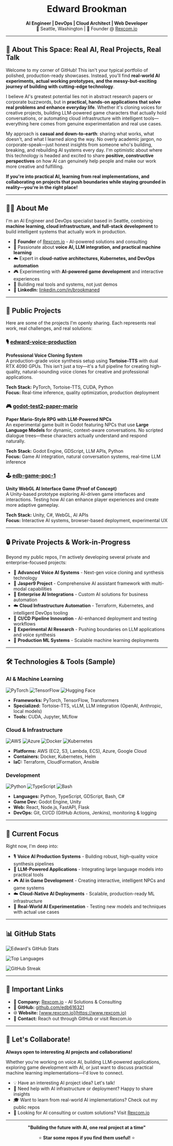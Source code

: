 <div align="center">

# Edward Brookman

**AI Engineer | DevOps | Cloud Architect | Web Developer**  
📍 Seattle, Washington | 🚀 Founder @ [Rexcom.io](https://www.rexcom.io)

</div>

---

## 🌟 About This Space: Real AI, Real Projects, Real Talk

Welcome to my corner of GitHub! This isn't your typical portfolio of polished, production-ready showcases. Instead, you'll find **real-world AI experiments, actual working prototypes, and the messy-but-exciting journey of building with cutting-edge technology**.

I believe AI's greatest potential lies not in abstract research papers or corporate buzzwords, but in **practical, hands-on applications that solve real problems and enhance everyday life**. Whether it's cloning voices for creative projects, building LLM-powered game characters that actually hold conversations, or automating cloud infrastructure with intelligent tools—everything here comes from genuine experimentation and real use cases.

My approach is **casual and down-to-earth**: sharing what works, what doesn't, and what I learned along the way. No overly academic jargon, no corporate-speak—just honest insights from someone who's building, breaking, and rebuilding AI systems every day. I'm optimistic about where this technology is headed and excited to share **positive, constructive perspectives** on how AI can genuinely help people and make our work more creative and fulfilling.

**If you're into practical AI, learning from real implementations, and collaborating on projects that push boundaries while staying grounded in reality—you're in the right place!**

---

## 🙋‍♂️ About Me

I'm an AI Engineer and DevOps specialist based in Seattle, combining **machine learning, cloud infrastructure, and full-stack development** to build intelligent systems that actually work in production.

- 🏢 **Founder** of [Rexcom.io](https://www.rexcom.io) - AI-powered solutions and consulting
- 🤖 Passionate about **voice AI, LLM integration, and practical machine learning**
- ☁️ Expert in **cloud-native architectures, Kubernetes, and DevOps automation**
- 🎮 Experimenting with **AI-powered game development** and interactive experiences
- 🔧 Building real tools and systems, not just demos
- 💼 **LinkedIn:** [linkedin.com/in/brookmaned](https://www.linkedin.com/in/brookmaned/)

---

## 🚀 Public Projects

Here are some of the projects I'm openly sharing. Each represents real work, real challenges, and real solutions:

### 🎙️ [edward-voice-production](https://github.com/edb616321/edward-voice-production)
**Professional Voice Cloning System**  
A production-grade voice synthesis setup using **Tortoise-TTS** with dual RTX 4090 GPUs. This isn't just a toy—it's a full pipeline for creating high-quality, natural-sounding voice clones for creative and professional applications.

**Tech Stack:** PyTorch, Tortoise-TTS, CUDA, Python  
**Focus:** Real-time inference, quality optimization, production deployment

### 🎮 [godot-test2-paper-mario](https://github.com/edb616321/godot-test2-paper-mario)
**Paper Mario-Style RPG with LLM-Powered NPCs**  
An experimental game built in Godot featuring NPCs that use **Large Language Models** for dynamic, context-aware conversations. No scripted dialogue trees—these characters actually understand and respond naturally.

**Tech Stack:** Godot Engine, GDScript, LLM APIs, Python  
**Focus:** Game AI integration, natural conversation systems, real-time LLM inference

### 🕹️ [edb-game-poc-1](https://github.com/edb616321/edb-game-poc-1)
**Unity WebGL AI Interface Game (Proof of Concept)**  
A Unity-based prototype exploring AI-driven game interfaces and interactions. Testing how AI can enhance player experiences and create more adaptive gameplay.

**Tech Stack:** Unity, C#, WebGL, AI APIs  
**Focus:** Interactive AI systems, browser-based deployment, experimental UX

---

## 🔒 Private Projects & Work-in-Progress

Beyond my public repos, I'm actively developing several private and enterprise-focused projects:

- 🧠 **Advanced Voice AI Systems** - Next-gen voice cloning and synthesis technology
- 🤖 **Jasper9 Project** - Comprehensive AI assistant framework with multi-modal capabilities
- 🏢 **Enterprise AI Integrations** - Custom AI solutions for business automation
- ☁️ **Cloud Infrastructure Automation** - Terraform, Kubernetes, and intelligent DevOps tooling
- 🔄 **CI/CD Pipeline Innovation** - AI-enhanced deployment and testing workflows
- 🧪 **Experimental AI Research** - Pushing boundaries on LLM applications and voice synthesis
- 🎯 **Production ML Systems** - Scalable machine learning deployments

---

## 🛠️ Technologies & Tools (Sample)

### AI & Machine Learning
![PyTorch](https://img.shields.io/badge/PyTorch-EE4C2C?style=for-the-badge&logo=pytorch&logoColor=white)
![TensorFlow](https://img.shields.io/badge/TensorFlow-FF6F00?style=for-the-badge&logo=tensorflow&logoColor=white)
![Hugging Face](https://img.shields.io/badge/Hugging%20Face-FFD21E?style=for-the-badge&logo=huggingface&logoColor=black)

- **Frameworks:** PyTorch, TensorFlow, Transformers
- **Specialized:** Tortoise-TTS, vLLM, LLM integration (OpenAI, Anthropic, local models)
- **Tools:** CUDA, Jupyter, MLflow

### Cloud & Infrastructure
![AWS](https://img.shields.io/badge/AWS-232F3E?style=for-the-badge&logo=amazon-aws&logoColor=white)
![Azure](https://img.shields.io/badge/Azure-0078D4?style=for-the-badge&logo=microsoft-azure&logoColor=white)
![Docker](https://img.shields.io/badge/Docker-2496ED?style=for-the-badge&logo=docker&logoColor=white)
![Kubernetes](https://img.shields.io/badge/Kubernetes-326CE5?style=for-the-badge&logo=kubernetes&logoColor=white)

- **Platforms:** AWS (EC2, S3, Lambda, ECS), Azure, Google Cloud
- **Containers:** Docker, Kubernetes, Helm
- **IaC:** Terraform, CloudFormation, Ansible

### Development
![Python](https://img.shields.io/badge/Python-3776AB?style=for-the-badge&logo=python&logoColor=white)
![TypeScript](https://img.shields.io/badge/TypeScript-3178C6?style=for-the-badge&logo=typescript&logoColor=white)
![Bash](https://img.shields.io/badge/Bash-4EAA25?style=for-the-badge&logo=gnu-bash&logoColor=white)

- **Languages:** Python, TypeScript, GDScript, Bash, C#
- **Game Dev:** Godot Engine, Unity
- **Web:** React, Node.js, FastAPI, Flask
- **DevOps:** Git, CI/CD (GitHub Actions, Jenkins), monitoring & logging

---

## 🎯 Current Focus

Right now, I'm deep into:

- 🎙️ **Voice AI Production Systems** - Building robust, high-quality voice synthesis pipelines
- 🤖 **LLM-Powered Applications** - Integrating large language models into practical tools
- 🎮 **AI in Game Development** - Creating interactive, intelligent NPCs and game systems
- ☁️ **Cloud-Native AI Deployments** - Scalable, production-ready ML infrastructure
- 🔬 **Real-World AI Experimentation** - Testing new models and techniques with actual use cases

---

## 📊 GitHub Stats

![Edward's GitHub Stats](https://github-readme-stats.vercel.app/api?username=edb616321&show_icons=true&theme=tokyonight&hide_border=true&count_private=true)

![Top Languages](https://github-readme-stats.vercel.app/api/top-langs/?username=edb616321&layout=compact&theme=tokyonight&hide_border=true)

![GitHub Streak](https://github-readme-streak-stats.herokuapp.com/?user=edb616321&theme=tokyonight&hide_border=true)

---

## 🔗 Important Links

- 🏢 **Company:** [Rexcom.io](https://www.rexcom.io) - AI Solutions & Consulting
- 💼 **GitHub:** [github.com/edb616321](https://github.com/edb616321)
- 🌐 **Website:** [www.rexcom.io](https://www.rexcom.io)
- 📧 **Contact:** Reach out through GitHub or visit Rexcom.io

---

## 🤝 Let's Collaborate!

**Always open to interesting AI projects and collaborations!**

Whether you're working on voice AI, building LLM-powered applications, exploring game development with AI, or just want to discuss practical machine learning implementations—I'd love to connect.

- 💡 Have an interesting AI project idea? Let's talk!
- 🔧 Need help with AI infrastructure or deployment? Happy to share insights
- 🎓 Want to learn from real-world AI implementations? Check out my public repos
- 🚀 Looking for AI consulting or custom solutions? Visit [Rexcom.io](https://www.rexcom.io)

---

<div align="center">

**"Building the future with AI, one real project at a time"**

⭐ **Star some repos if you find them useful!** ⭐

</div>
